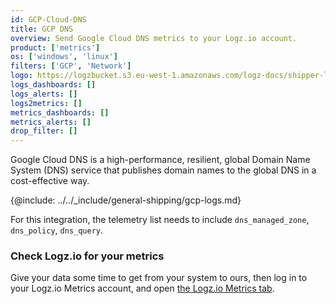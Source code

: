 ```yaml
---
id: GCP-Cloud-DNS
title: GCP DNS
overview: Send Google Cloud DNS metrics to your Logz.io account.
product: ['metrics']
os: ['windows', 'linux']
filters: ['GCP', 'Network']
logo: https://logzbucket.s3.eu-west-1.amazonaws.com/logz-docs/shipper-logos/dns.png
logs_dashboards: []
logs_alerts: []
logs2metrics: []
metrics_dashboards: []
metrics_alerts: []
drop_filter: []
---
```



Google Cloud DNS is a high-performance, resilient, global Domain Name System (DNS) service that publishes domain names to the global DNS in a cost-effective way. 


{@include: ../../_include/general-shipping/gcp-logs.md}  

For this integration, the telemetry list needs to include `dns_managed_zone`, `dns_policy`, `dns_query`.

### Check Logz.io for your metrics

Give your data some time to get from your system to ours, then log in to your Logz.io Metrics account, and open [the Logz.io Metrics tab](https://app.logz.io/#/dashboard/metrics/).
